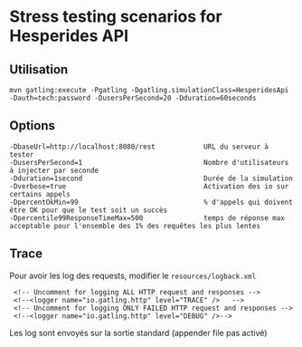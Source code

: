 # Stress testing scenarios for Hesperides API

## Utilisation

    mvn gatling:execute -Pgatling -Dgatling.simulationClass=HesperidesApi -Dauth=tech:password -DusersPerSecond=20 -Dduration=60seconds

## Options

    -DbaseUrl=http://localhost:8080/rest            URL du serveur à tester
    -DusersPerSecond=1                              Nombre d'utilisateurs à injecter par seconde
    -Dduration=1second                              Durée de la simulation
    -Dverbose=true                                  Activation des io sur certains appels
    -DpercentOkMin=99                               % d'appels qui doivent être OK pour que le test soit un succès
    -Dpercentile99ResponseTimeMax=500               temps de réponse max acceptable pour l'ensemble des 1% des requêtes les plus lentes

## Trace
Pour avoir les log des requests, modifier le `resources/logback.xml`

     <!-- Uncomment for logging ALL HTTP request and responses -->
     <!--<logger name="io.gatling.http" level="TRACE" />   -->
     <!-- Uncomment for logging ONLY FAILED HTTP request and responses -->
     <!--<logger name="io.gatling.http" level="DEBUG" />-->

Les log sont envoyés sur la sortie standard (appender file pas activé)
